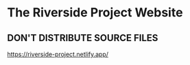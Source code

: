 # The Riverside Project Website

## DON'T DISTRIBUTE SOURCE FILES

https://riverside-project.netlify.app/
